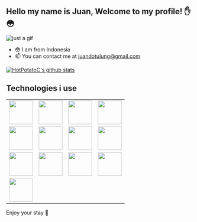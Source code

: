 ## Hello my name is Juan, Welcome to my profile! ✋😳

![just a gif](https://media1.tenor.com/images/5b58fdfcffa361c9eaadae3d17ea9f0e/tenor.gif)

- 😳 I am from Indonesia
- 📫 You can contact me at juandotulung@gmail.com

[![HotPotatoC's github stats](https://github-readme-stats.vercel.app/api?username=HotPotatoC&show_icons=true&title_color=de3aff&icon_color=de3aff&text_color=718096)](https://github.com/anuraghazra/github-readme-stats)

## Technologies i use

<table border="0" cellspacing="0" cellpadding="0">
  <tr valign="top">
    <td width="25%" align="center">
      <img height="64px" src="https://cdn.svgporn.com/logos/javascript.svg" />
    </td>
    <td width="25%" align="center">
      <img height="64px" src="https://cdn.svgporn.com/logos/typescript-icon.svg" />
    </td>
    <td width="25%" align="center">
      <img height="64px" src="https://cdn.svgporn.com/logos/python.svg" />
    </td>
    <td width="25%" align="center">
      <img height="64px" src="https://cdn.svgporn.com/logos/go.svg" />
    </td>
  </tr>
  <tr>
    <td width="25%" align="center">
      <img height="64px" src="https://cdn.svgporn.com/logos/php.svg" />
    </td>
    <td width="25%" align="center">
      <img height="64px" src="https://cdn.svgporn.com/logos/vue.svg" />
    </td>
    <td width="25%" align="center">
      <img height="64px" src="https://cdn.svgporn.com/logos/react.svg" />
    </td>
    <td width="25%" align="center">
      <img height="64px" src="https://cdn.svgporn.com/logos/express.svg" />
    </td>
  </tr>
  <tr>
    <td width="25%" align="center">
      <img height="64px" src="https://cdn.svgporn.com/logos/postgresql.svg" />
    </td>
    <td width="25%" align="center">
      <img height="64px" src="https://cdn.svgporn.com/logos/mysql.svg" />
    </td>
    <td width="25%" align="center">
      <img height="64px" src="https://cdn.svgporn.com/logos/mongodb.svg" />
    </td>
    <td width="25%" align="center">
      <img height="64px" src="https://cdn.svgporn.com/logos/redis.svg" />
    </td>
  </tr>
  <tr>
    <td width="25%" align="center">
      <img height="64px" src="https://cdn.svgporn.com/logos/docker.svg" />
    </td>
  </tr>
 </table>

Enjoy your stay 🙂
